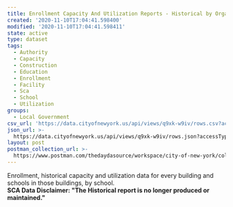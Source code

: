 ```yaml
---
title: Enrollment Capacity And Utilization Reports - Historical by Organization
created: '2020-11-10T17:04:41.598400'
modified: '2020-11-10T17:04:41.598411'
state: active
type: dataset
tags:
  - Authority
  - Capacity
  - Construction
  - Education
  - Enrollment
  - Facility
  - Sca
  - School
  - Utilization
groups:
  - Local Government
csv_url: 'https://data.cityofnewyork.us/api/views/q9xk-w9iv/rows.csv?accessType=DOWNLOAD'
json_url: >-
  https://data.cityofnewyork.us/api/views/q9xk-w9iv/rows.json?accessType=DOWNLOAD
layout: post
postman_collection_url: >-
  https://www.postman.com/thedaydasource/workspace/city-of-new-york/collection/15909983-33f0f5f4-e76d-4e2b-8d41-080422544013
---
```

Enrollment, historical capacity and utilization data for every building and schools in those buildings, by school.</br>
<b>SCA Data Disclaimer: "The Historical report is no longer produced or maintained."</b>
